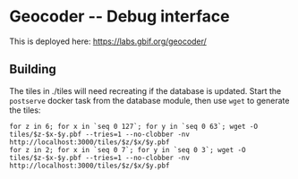 # Geocoder -- Debug interface

This is deployed here: https://labs.gbif.org/geocoder/

## Building

The tiles in ./tiles will need recreating if the database is updated.  Start the `postserve` docker task from the database module, then use `wget` to generate the tiles:

```
for z in 6; for x in `seq 0 127`; for y in `seq 0 63`; wget -O tiles/$z-$x-$y.pbf --tries=1 --no-clobber -nv http://localhost:3000/tiles/$z/$x/$y.pbf
for z in 2; for x in `seq 0 7`; for y in `seq 0 3`; wget -O tiles/$z-$x-$y.pbf --tries=1 --no-clobber -nv http://localhost:3000/tiles/$z/$x/$y.pbf
```
